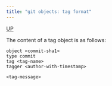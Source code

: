 ```yaml
---
title: "git objects: tag format"
---
```


[UP](/git/git-index.html)


The content of a tag object is as follows:

```text
object <commit-sha1>
type commit
tag <tag-name>
tagger <author-with-timestamp>

<tag-message>
```
